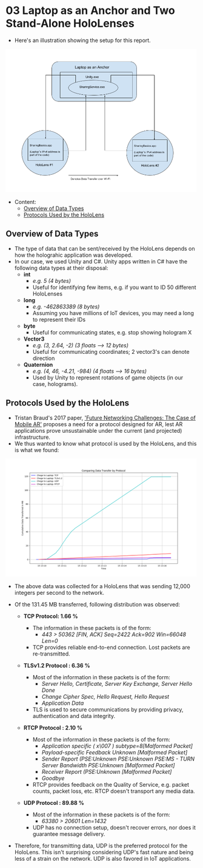 # 03 Laptop as an Anchor and Two Stand-Alone HoloLenses

* Here's an illustration showing the setup for this report.

![Laptop-As-Anchor](https://github.com/dchege711/Augmented_Reality/blob/master/Images/Laptop_as_Anchor.png)

* Content:
   * [Overview of Data Types](#overview-of-data-types)
   * [Protocols Used by the HoloLens](#protocols-used-by-the-hololens)

## Overview of Data Types
* The type of data that can be sent/received by the HoloLens depends on how the holograhic application was developed.
* In our case, we used Unity and C#. Unity apps written in C# have the following data types at their disposal:
    * **int**
        * *e.g. 5 (4 bytes)*
        * Useful for identifying few items, e.g. if you want to ID 50 different HoloLenses
    * **long**
        * *e.g. -462863389 (8 bytes)*
        * Assuming you have millions of IoT devices, you may need a long to represent their IDs
    * **byte**
        * Useful for communicating states, e.g. stop showing hologram X
    * **Vector3**
        * *e.g. (3, 2.64, -2) (3 floats --> 12 bytes)*
        * Useful for communicating coordinates; 2 vector3's can denote direction
    * **Quaternion**
        * *e.g. (4, 46, -4.21, -984) (4 floats --> 16 bytes)*
        * Used by Unity to represent rotations of game objects (in our case, holograms).

## Protocols Used by the HoloLens
* Tristan Braud's 2017 paper, ['Future Networking Challenges: The Case of Mobile AR'](https://github.com/dchege711/Augmented_Reality/blob/master/Related_Work/2017_Tristan_Braud_Future_Networking_Challenges.md) proposes a need for a protocol designed for AR, lest AR applications prove unsustainable under the current (and projected) infrastructure.
* We thus wanted to know what protocol is used by the HoloLens, and this is what we found:

![Protocol_Distribution](https://github.com/dchege711/Augmented_Reality/blob/master/Images/Chege_to_HL_by_Protocol.png)

* The above data was collected for a HoloLens that was sending 12,000 integers per second to the network.
* Of the 131.45 MB transferred, following distribution was observed:

    * **TCP Protocol: 1.66 %**
      * The information in these packets is of the form:
         * *443  >  50362 [FIN, ACK] Seq=2422 Ack=902 Win=66048 Len=0*
      * TCP provides reliable end-to-end connection. Lost packets are re-transmitted.
         
    * **TLSv1.2 Protocol : 6.36 %**
      * Most of the information in these packets is of the form:
         * *Server Hello, Certificate, Server Key Exchange, Server Hello Done*
         * *Change Cipher Spec, Hello Request, Hello Request*
         * *Application Data*
      * TLS is used to secure communications by providing privacy, authentication and data integrity.
         
    * **RTCP Protocol : 2.10 %**
      * Most of the information in these packets is of the form:
         * *Application specific   ( x\007 ) subtype=8[Malformed Packet]*
         * *Payload-specific Feedback   Unknown  [Malformed Packet]*
         * *Sender Report   (PSE:Unknown  PSE:Unknown  PSE:MS - TURN Server Bandwidth  PSE:Unknown  [Malformed Packet]*
         * *Receiver Report   (PSE:Unknown  [Malformed Packet]*
         * *Goodbye*
      * RTCP provides feedback on the Quality of Service, e.g. packet counts, packet loss, etc. RTCP doesn't transport any media data.
 
    * **UDP Protocol : 89.88 %**
      * Most of the information in these packets is of the form:
         * *63380  >  20601 Len=1432*
      * UDP has no connection setup, doesn't recover errors, nor does it guarantee message delivery. 

* Therefore, for transmitting data, UDP is the preferred protocol for the HoloLens. This isn't surprising considering UDP's fast nature and being less of a strain on the network. UDP is also favored in IoT applications.
